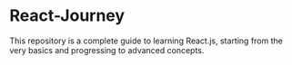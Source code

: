 # React-Journey
This repository is a complete guide to learning React.js, starting from the very basics and progressing to advanced concepts.
